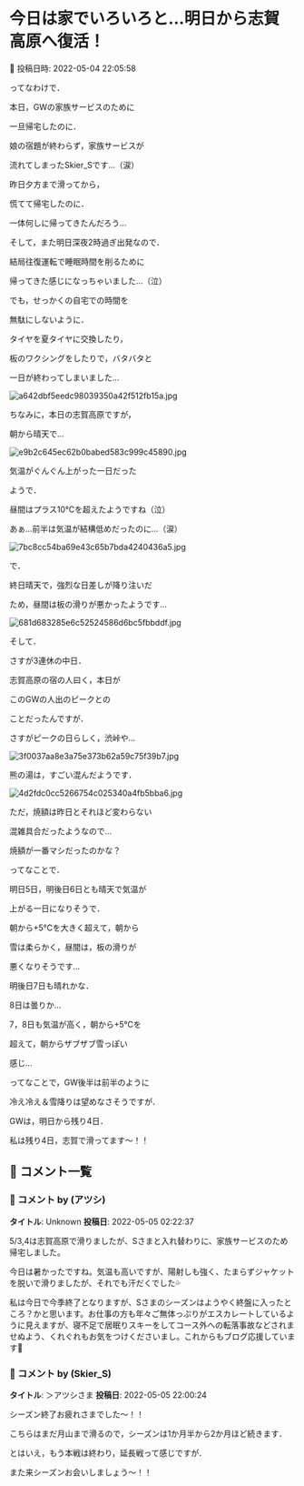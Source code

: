 # 今日は家でいろいろと…明日から志賀高原へ復活！

📅 投稿日時: 2022-05-04 22:05:58

ってなわけで．


本日，GWの家族サービスのために


一旦帰宅したのに．


娘の宿題が終わらず，家族サービスが


流れてしまったSkier_Sです…（涙）





昨日夕方まで滑ってから，


慌てて帰宅したのに．


一体何しに帰ってきたんだろう…





そして，また明日深夜2時過ぎ出発なので．


結局往復運転で睡眠時間を削るために


帰ってきた感じになっちゃいました…（泣）





でも，せっかくの自宅での時間を


無駄にしないように．


タイヤを夏タイヤに交換したり，


板のワクシングをしたりで，バタバタと


一日が終わってしまいました…




![a642dbf5eedc98039350a42f512fb15a.jpg](images/a642dbf5eedc98039350a42f512fb15a.jpg)







ちなみに，本日の志賀高原ですが，


朝から晴天で…




![e9b2c645ec62b0babed583c999c45890.jpg](images/e9b2c645ec62b0babed583c999c45890.jpg)




気温がぐんぐん上がった一日だった


ようで．


昼間はプラス10℃を超えたようですね（泣）


あぁ…前半は気温が結構低めだったのに…（涙）




![7bc8cc54ba69e43c65b7bda4240436a5.jpg](images/7bc8cc54ba69e43c65b7bda4240436a5.jpg)




で．


終日晴天で，強烈な日差しが降り注いだ


ため，昼間は板の滑りが悪かったようです…




![681d683285e6c52524586d6bc5fbbddf.jpg](images/681d683285e6c52524586d6bc5fbbddf.jpg)







そして．


さすが3連休の中日．


志賀高原の宿の人曰く，本日が


このGWの人出のピークとの


ことだったんですが．


さすがピークの日らしく，渋峠や…




![3f0037aa8e3a75e373b62a59c75f39b7.jpg](images/3f0037aa8e3a75e373b62a59c75f39b7.jpg)




熊の湯は，すごい混んだようです．




![4d2fdc0cc5266754c025340a4fb5bba6.jpg](images/4d2fdc0cc5266754c025340a4fb5bba6.jpg)







ただ，焼額は昨日とそれほど変わらない


混雑具合だったようなので…


焼額が一番マシだったのかな？





ってなことで．


明日5日，明後日6日とも晴天で気温が


上がる一日になりそうで．


朝から+5℃を大きく超えて，朝から


雪は柔らかく，昼間は，板の滑りが


悪くなりそうです…





明後日7日も晴れかな．


8日は曇りか…


7，8日も気温が高く，朝から+5℃を


超えて，朝からザブザブ雪っぽい


感じ…





ってなことで，GW後半は前半のように


冷え冷え＆雪降りは望めなさそうですが．


GWは，明日から残り4日．


私は残り4日，志賀で滑ってます～！！

## 💬 コメント一覧

### 💬 コメント by (アツシ)
**タイトル**: Unknown
**投稿日**: 2022-05-05 02:22:37

5/3,4は志賀高原で滑りましたが、Sさまと入れ替わりに、家族サービスのため帰宅しました。



今日は暑かったですね。気温も高いですが、陽射しも強く、たまらずジャケットを脱いで滑りましたが、それでも汗だくでした💦



私は今日で今季終了となりますが、Sさまのシーズンはようやく終盤に入ったところ？かと思います。お仕事の方も年々ご無体っぷりがエスカレートしているように見えますが、寝不足で居眠りスキーをしてコース外への転落事故などされませぬよう、くれぐれもお気をつけくださいまし。これからもブログ応援しています📣

### 💬 コメント by (Skier_S)
**タイトル**: ＞アツシさま
**投稿日**: 2022-05-05 22:00:24

シーズン終了お疲れさまでした～！！

こちらはまだ月山まで滑るので，シーズンは1か月半から2か月ほど続きます．

とはいえ，もう本戦は終わり，延長戦って感じですが．

また来シーズンお会いしましょう～！！

